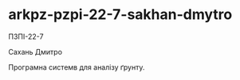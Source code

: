 # arkpz-pzpi-22-7-sakhan-dmytro

 ПЗПІ-22-7
 
 Сахань Дмитро
 
 Програмна системв для аналізу ґрунту.


